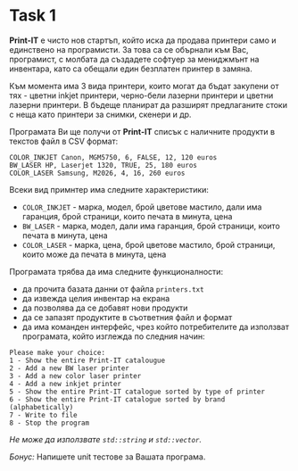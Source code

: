 # Task 1
**Print-IT** е чисто нов стартъп, който иска да продава принтери само и единствено на програмисти. За това са се обърнали към Вас, програмист, с молбата да създадете софтуер за мениджмънт на инвентара, като са обещали един безплатен принтер в замяна. 

Към момента има 3 вида принтери, които могат да бъдат закупени от тях - цветни inkjet принтери, черно-бели лазерни принтери и цветни лазерни принтери. В бъдеще планират да разширят предлаганите стоки с неща като принтери за снимки, скенери и др.

Програмата Ви ще получи от **Print-IT** списък с наличните продукти в текстов файл в CSV формат:
```
COLOR_INKJET Canon, MGM5750, 6, FALSE, 12, 120 euros
BW_LASER HP, Laserjet 1320, TRUE, 25, 180 euros
COLOR_LASER Samsung, M2026, 4, 16, 260 euros
```

Всеки вид примнтер има следните характеристики:
- `COLOR_INKJET` - марка, модел, брой цветове мастило, дали има гаранция, брой страници, които печата в минута, цена
- `BW_LASER` - марка, модел, дали има гаранция, брой страници, които печата в минута, цена
- `COLOR_LASER` - марка, цена, брой цветове мастило, брой страници, които може да печата в минута, цена

Програмата трябва да има следните функционалности:
- да прочита базата данни от файла `printers.txt`
- да извежда целия инвентар на екрана
- да позволява да се добавят нови продукти
- да се запазят продуктите в съответния файл и формат
- да има команден интерфейс, чрез който потребителите да използват програмата, който изглежда по следния начин:
```
Please make your choice:
1 - Show the entire Print-IT catalougue
2 - Add a new BW laser printer
3 - Add a new color laser printer
4 - Add a new inkjet printer
5 - Show the entire Print-IT catalogue sorted by type of printer
6 - Show the entire Print-IT catalogue sorted by brand (alphabetically)
7 - Write to file
8 - Stop the program
```
*Не може да използвате `std::string` и `std::vector`.*    

*Бонус:* Напишете unit тестове за Вашата програма.